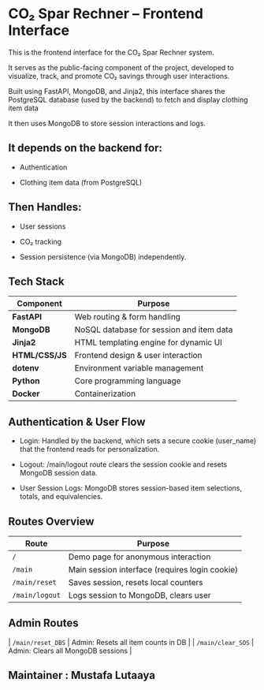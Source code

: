 # CO₂ Spar Rechner – Frontend Interface
This is the frontend interface for the CO₂ Spar Rechner system.

It serves as the public-facing component of the project, developed to visualize, track, and promote CO₂ savings through user interactions.

Built using FastAPI, MongoDB, and Jinja2, this interface shares the PostgreSQL database (used by the backend) to fetch and display clothing item data

It then uses MongoDB to store session interactions and logs.

## It depends on the backend for:

- Authentication

- Clothing item data (from PostgreSQL)

## Then Handles:

- User sessions

- CO₂ tracking

- Session persistence (via MongoDB)
independently.


## Tech Stack

| Component       | Purpose                                  |
| --------------- | ---------------------------------------- |
| **FastAPI**     | Web routing & form handling              |
| **MongoDB**     | NoSQL database for session and item data |
| **Jinja2**      | HTML templating engine for dynamic UI    |
| **HTML/CSS/JS** | Frontend design & user interaction       |
| **dotenv**      | Environment variable management          |
| **Python**      | Core programming language                |
| **Docker**      | Containerization   

## Authentication & User Flow
- Login: Handled by the backend, which sets a secure cookie (user_name) that the frontend reads for personalization.

- Logout: /main/logout route clears the session cookie and resets MongoDB session data.

- User Session Logs: MongoDB stores session-based item selections, totals, and equivalencies.

## Routes Overview
| Route             | Purpose                                        |
| ----------------- | ---------------------------------------------- |
| `/`               | Demo page for anonymous interaction            |
| `/main`           | Main session interface (requires login cookie) |
| `/main/reset`     | Saves session, resets local counters           |
| `/main/logout`    | Logs session to MongoDB, clears user           |

## Admin Routes
| `/main/reset_DBS` | Admin: Resets all item counts in DB            |
| `/main/clear_SOS` | Admin: Clears all MongoDB sessions             |


## Maintainer : Mustafa Lutaaya